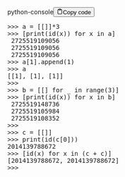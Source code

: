 <div class="code-element"><div class="lang-line"><text>python-console</text><button class="copy-button" id="code500b" onclick="copyCode(code500, code500b)"><svg stroke="currentColor" fill="none" stroke-width="2" viewBox="0 0 24 24" stroke-linecap="round" stroke-linejoin="round" class="h-4 w-4" height="1em" width="1em" xmlns="http://www.w3.org/2000/svg"><path d="M16 4h2a2 2 0 0 1 2 2v14a2 2 0 0 1-2 2H6a2 2 0 0 1-2-2V6a2 2 0 0 1 2-2h2"></path><rect x="8" y="2" width="8" height="4" rx="1" ry="1"></rect></svg><text>Copy code</text></button></div><div class="code" id="code500"><div class="highlight"><pre><span></span><span class="o">&gt;&gt;&gt;</span> <span class="n">a</span> <span class="o">=</span> <span class="p">[[]]</span><span class="o">*</span><span class="mi">3</span>
<span class="o">&gt;&gt;&gt;</span> <span class="p">[</span><span class="nb">print</span><span class="p">(</span><span class="nb">id</span><span class="p">(</span><span class="n">x</span><span class="p">))</span> <span class="k">for</span> <span class="n">x</span> <span class="ow">in</span> <span class="n">a</span><span class="p">]</span>
 <span class="mi">2725519109056</span>
 <span class="mi">2725519109056</span>
 <span class="mi">2725519109056</span>
<span class="o">&gt;&gt;&gt;</span> <span class="n">a</span><span class="p">[</span><span class="mi">1</span><span class="p">]</span><span class="o">.</span><span class="n">append</span><span class="p">(</span><span class="mi">1</span><span class="p">)</span>
<span class="o">&gt;&gt;&gt;</span> <span class="n">a</span>
<span class="p">[[</span><span class="mi">1</span><span class="p">],</span> <span class="p">[</span><span class="mi">1</span><span class="p">],</span> <span class="p">[</span><span class="mi">1</span><span class="p">]]</span>
<span class="o">&gt;&gt;&gt;</span>
<span class="o">&gt;&gt;&gt;</span> <span class="n">b</span> <span class="o">=</span> <span class="p">[[]</span> <span class="k">for</span> <span class="n">_</span> <span class="ow">in</span> <span class="nb">range</span><span class="p">(</span><span class="mi">3</span><span class="p">)]</span>
<span class="o">&gt;&gt;&gt;</span> <span class="p">[</span><span class="nb">print</span><span class="p">(</span><span class="nb">id</span><span class="p">(</span><span class="n">x</span><span class="p">))</span> <span class="k">for</span> <span class="n">x</span> <span class="ow">in</span> <span class="n">b</span><span class="p">]</span>
 <span class="mi">2725519148736</span>
 <span class="mi">2725519105984</span>
 <span class="mi">2725519108352</span>
<span class="o">&gt;&gt;&gt;</span>
<span class="o">&gt;&gt;&gt;</span> <span class="n">c</span> <span class="o">=</span> <span class="p">[[]]</span>
<span class="o">&gt;&gt;&gt;</span> <span class="nb">print</span><span class="p">(</span><span class="nb">id</span><span class="p">(</span><span class="n">c</span><span class="p">[</span><span class="mi">0</span><span class="p">]))</span>
<span class="mi">2014139788672</span>
<span class="o">&gt;&gt;&gt;</span> <span class="p">[</span><span class="nb">id</span><span class="p">(</span><span class="n">x</span><span class="p">)</span> <span class="k">for</span> <span class="n">x</span> <span class="ow">in</span> <span class="p">(</span><span class="n">c</span> <span class="o">+</span> <span class="n">c</span><span class="p">)]</span>
<span class="p">[</span><span class="mi">2014139788672</span><span class="p">,</span> <span class="mi">2014139788672</span><span class="p">]</span>
<span class="o">&gt;&gt;&gt;</span>
</pre></div></div></div>
